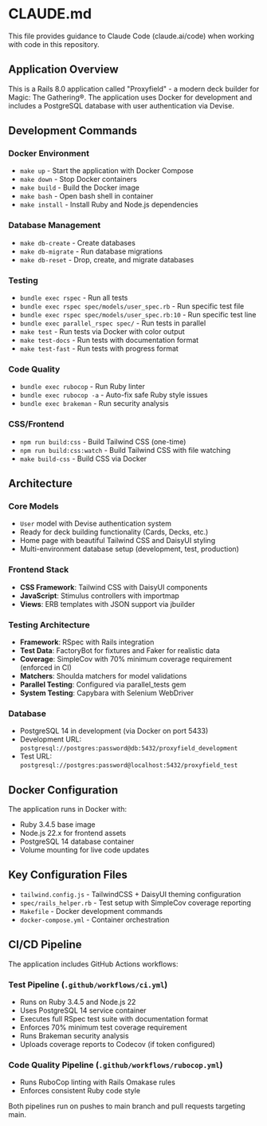 # CLAUDE.md

This file provides guidance to Claude Code (claude.ai/code) when working with code in this repository.

## Application Overview

This is a Rails 8.0 application called "Proxyfield" - a modern deck builder for Magic: The Gathering®. The application uses Docker for development and includes a PostgreSQL database with user authentication via Devise.

## Development Commands

### Docker Environment
- `make up` - Start the application with Docker Compose
- `make down` - Stop Docker containers
- `make build` - Build the Docker image
- `make bash` - Open bash shell in container
- `make install` - Install Ruby and Node.js dependencies

### Database Management
- `make db-create` - Create databases
- `make db-migrate` - Run database migrations
- `make db-reset` - Drop, create, and migrate databases

### Testing
- `bundle exec rspec` - Run all tests
- `bundle exec rspec spec/models/user_spec.rb` - Run specific test file
- `bundle exec rspec spec/models/user_spec.rb:10` - Run specific test line
- `bundle exec parallel_rspec spec/` - Run tests in parallel
- `make test` - Run tests via Docker with color output
- `make test-docs` - Run tests with documentation format
- `make test-fast` - Run tests with progress format

### Code Quality
- `bundle exec rubocop` - Run Ruby linter
- `bundle exec rubocop -a` - Auto-fix safe Ruby style issues
- `bundle exec brakeman` - Run security analysis

### CSS/Frontend
- `npm run build:css` - Build Tailwind CSS (one-time)
- `npm run build:css:watch` - Build Tailwind CSS with file watching
- `make build-css` - Build CSS via Docker

## Architecture

### Core Models
- `User` model with Devise authentication system
- Ready for deck building functionality (Cards, Decks, etc.)
- Home page with beautiful Tailwind CSS and DaisyUI styling
- Multi-environment database setup (development, test, production)

### Frontend Stack
- **CSS Framework**: Tailwind CSS with DaisyUI components
- **JavaScript**: Stimulus controllers with importmap
- **Views**: ERB templates with JSON support via jbuilder

### Testing Architecture
- **Framework**: RSpec with Rails integration
- **Test Data**: FactoryBot for fixtures and Faker for realistic data
- **Coverage**: SimpleCov with 70% minimum coverage requirement (enforced in CI)
- **Matchers**: Shoulda matchers for model validations
- **Parallel Testing**: Configured via parallel_tests gem
- **System Testing**: Capybara with Selenium WebDriver

### Database
- PostgreSQL 14 in development (via Docker on port 5433)
- Development URL: `postgresql://postgres:password@db:5432/proxyfield_development`
- Test URL: `postgresql://postgres:password@localhost:5432/proxyfield_test`

## Docker Configuration

The application runs in Docker with:
- Ruby 3.4.5 base image
- Node.js 22.x for frontend assets
- PostgreSQL 14 database container
- Volume mounting for live code updates

## Key Configuration Files

- `tailwind.config.js` - TailwindCSS + DaisyUI theming configuration
- `spec/rails_helper.rb` - Test setup with SimpleCov coverage reporting
- `Makefile` - Docker development commands
- `docker-compose.yml` - Container orchestration

## CI/CD Pipeline

The application includes GitHub Actions workflows:

### Test Pipeline (`.github/workflows/ci.yml`)
- Runs on Ruby 3.4.5 and Node.js 22
- Uses PostgreSQL 14 service container
- Executes full RSpec test suite with documentation format
- Enforces 70% minimum test coverage requirement
- Runs Brakeman security analysis
- Uploads coverage reports to Codecov (if token configured)

### Code Quality Pipeline (`.github/workflows/rubocop.yml`)
- Runs RuboCop linting with Rails Omakase rules
- Enforces consistent Ruby code style

Both pipelines run on pushes to main branch and pull requests targeting main.
